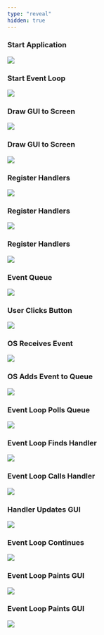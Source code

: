 ```yaml
---
type: "reveal"
hidden: true
---
```

<section>
    <h3>Start Application</h3>
    <img class="plain stretch" src="/images/11/410_11_loop1.svg">
</section>
<section>
    <h3>Start Event Loop</h3>
    <img class="plain stretch" src="/images/11/410_11_loop2.svg">
</section>

<section>
    <h3>Draw GUI to Screen</h3>
    <img class="plain stretch" src="/images/11/410_11_loop3.svg">
</section>

<section>
    <h3>Draw GUI to Screen</h3>
    <img class="plain stretch" src="/images/11/410_11_loop4.svg">
</section>

<section>
    <h3>Register Handlers</h3>
    <img class="plain stretch" src="/images/11/410_11_loop5.svg">
</section>

<section>
    <h3>Register Handlers</h3>
    <img class="plain stretch" src="/images/11/410_11_loop6.svg">
</section>

<section>
    <h3>Register Handlers</h3>
    <img class="plain stretch" src="/images/11/410_11_loop7.svg">
</section>

<section>
    <h3>Event Queue</h3>
    <img class="plain stretch" src="/images/11/410_11_loop8.svg">
</section>

<section>
    <h3>User Clicks Button</h3>
    <img class="plain stretch" src="/images/11/410_11_loop9.svg">
</section>

<section>
    <h3>OS Receives Event</h3>
    <img class="plain stretch" src="/images/11/410_11_loop10.svg">
</section>

<section>
    <h3>OS Adds Event to Queue</h3>
    <img class="plain stretch" src="/images/11/410_11_loop11.svg">
</section>

<section>
    <h3>Event Loop Polls Queue</h3>
    <img class="plain stretch" src="/images/11/410_11_loop12.svg">
</section>

<section>
    <h3>Event Loop Finds Handler</h3>
    <img class="plain stretch" src="/images/11/410_11_loop13.svg">
</section>

<section>
    <h3>Event Loop Calls Handler</h3>
    <img class="plain stretch" src="/images/11/410_11_loop14.svg">
</section>

<section>
    <h3>Handler Updates GUI</h3>
    <img class="plain stretch" src="/images/11/410_11_loop15.svg">
</section>

<section>
    <h3>Event Loop Continues</h3>
    <img class="plain stretch" src="/images/11/410_11_loop16a.svg">
</section>

<section>
    <h3>Event Loop Paints GUI</h3>
    <img class="plain stretch" src="/images/11/410_11_loop16.svg">
</section>

<section>
    <h3>Event Loop Paints GUI</h3>
    <img class="plain stretch" src="/images/11/410_11_loop17.svg">
</section>